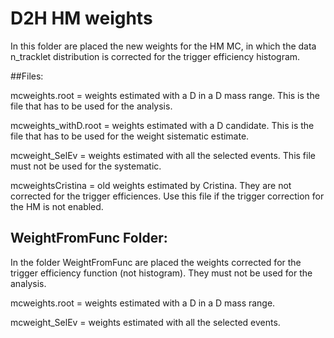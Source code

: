 # D2H HM weights

In this folder are placed the new weights for the HM MC, in which the data n_tracklet distribution is corrected for the trigger efficiency histogram.

##Files:

mcweights.root = weights estimated with a D in a D mass range. This is the file that has to be used for the analysis.

mcweights_withD.root = weights estimated with a D candidate. This is the file that has to be used for the weight sistematic estimate.

mcweight_SelEv = weights estimated with all the selected events. This file must not be used for the systematic.

mcweightsCristina = old weights estimated by Cristina. They are not corrected for the trigger efficiences. Use this file if the trigger correction for the HM is not enabled.





## WeightFromFunc Folder:
In the folder WeightFromFunc are placed the weights corrected for the trigger efficiency function (not histogram). They must not be used for the analysis.

mcweights.root = weights estimated with a D in a D mass range.

mcweight_SelEv = weights estimated with all the selected events.











